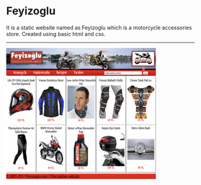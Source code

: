 # Feyizoglu

It is a static website named as Feyizoglu which is a motorcycle accessories store. Created using basic html and css.

<hr>

<img src="home.png" width="400" height="350">
